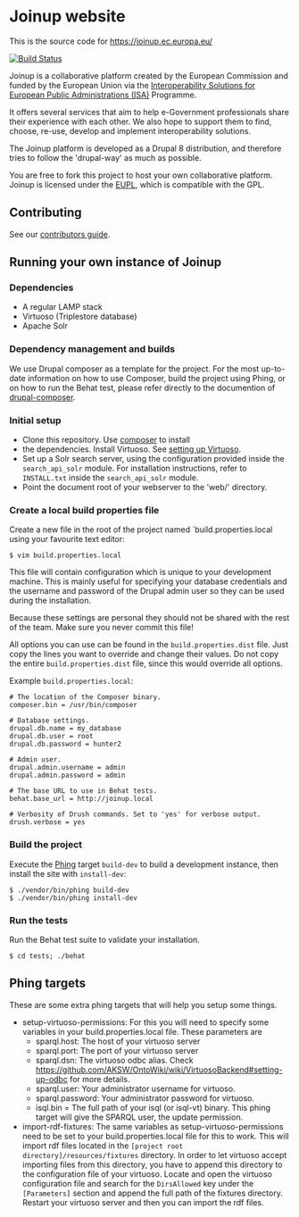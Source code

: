 # Joinup website

This is the source code for https://joinup.ec.europa.eu/

[![Build Status](https://status.continuousphp.com/git-hub/ec-europa/joinup-dev?token=77aa9de5-7fef-40bc-8c48-d6ff70fba9ff)](https://continuousphp.com/git-hub/ec-europa/joinup-dev)

Joinup is a collaborative platform created by the European Commission and
funded by the European Union via the [Interoperability Solutions for European
Public Administrations (ISA)](http://ec.europa.eu/isa/) Programme.

It offers several services that aim to help e-Government professionals share
their experience with each other.  We also hope to support them to find,
choose, re-use, develop and implement interoperability solutions.

The Joinup platform is developed as a Drupal 8 distribution, and therefore
tries to follow the 'drupal-way' as much as possible.

You are free to fork this project to host your own collaborative platform.
Joinup is licensed under the
[EUPL](https://en.wikipedia.org/wiki/European_Union_Public_Licence), which is
compatible with the GPL.

## Contributing
See our [contributors guide](.github/CONTRIBUTING.md).

## Running your own instance of Joinup

### Dependencies
* A regular LAMP stack
* Virtuoso (Triplestore database)
* Apache Solr

### Dependency management and builds

We use Drupal composer as a template for the project.  For the most up-to-date
information on how to use Composer, build the project using Phing, or on how to
run the Behat test, please refer directly to the documention of
[drupal-composer](https://github.com/drupal-composer/drupal-project).

### Initial setup

* Clone this repository.  Use [composer](https://getcomposer.org/) to install
* the dependencies.  Install Virtuoso. See [setting up
  Virtuoso](/web/modules/custom/rdf_entity/README.md).
* Set up a Solr search server, using the configuration provided inside the
  `search_api_solr` module. For installation instructions, refer to
  `INSTALL.txt` inside the `search_api_solr` module.
* Point the document root of your webserver to the 'web/' directory.

### Create a local build properties file
Create a new file in the root of the project named `build.properties.local
using your favourite text editor:

```
$ vim build.properties.local
```

This file will contain configuration which is unique to your development
machine. This is mainly useful for specifying your database credentials and the
username and password of the Drupal admin user so they can be used during the
installation.

Because these settings are personal they should not be shared with the rest of
the team. Make sure you never commit this file!

All options you can use can be found in the `build.properties.dist` file. Just
copy the lines you want to override and change their values. Do not copy the
entire `build.properties.dist` file, since this would override all options.

Example `build.properties.local`:

```
# The location of the Composer binary.
composer.bin = /usr/bin/composer

# Database settings.
drupal.db.name = my_database
drupal.db.user = root
drupal.db.password = hunter2

# Admin user.
drupal.admin.username = admin
drupal.admin.password = admin

# The base URL to use in Behat tests.
behat.base_url = http://joinup.local

# Verbosity of Drush commands. Set to 'yes' for verbose output.
drush.verbose = yes
```


### Build the project

Execute the [Phing](https://www.phing.info/) target `build-dev` to build a
development instance, then install the site with `install-dev`:

```
$ ./vendor/bin/phing build-dev
$ ./vendor/bin/phing install-dev
```


### Run the tests

Run the Behat test suite to validate your installation.

```
$ cd tests; ./behat
```

## Phing targets

These are some extra phing targets that will help you setup some things.
* setup-virtuoso-permissions: For this you will need to specify some variables
in your build.properties.local file. These parameters are
  * sparql.host: The host of your virtuoso server
  * sparql.port: The port of your virtuoso server
  * sparql.dsn: The virtuoso odbc alias. Check https://github.com/AKSW/OntoWiki/wiki/VirtuosoBackend#setting-up-odbc
  for more details.
  * sparql.user: Your administrator username for virtuoso.
  * sparql.password: Your administrator password for virtuoso.
  * isql.bin = The full path of your isql (or isql-vt) binary.
This phing target will give the SPARQL user, the update permission.
* import-rdf-fixtures: The same variables as setup-virtuoso-permissions need to
be set to your build.properties.local file for this to work.
This will import rdf files located in the
`[project root directory]/resources/fixtures` directory. In order to let
virtuoso accept importing files from this directory, you have to append this
directory to the configuration file of your virtuoso. Locate and open the
virtuoso configuration file and search for the `DirsAllowed` key under the
`[Parameters]` section and append the full path of the fixtures directory.
Restart your virtuoso server and then you can import the rdf files.